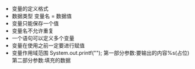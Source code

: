 - 变量的定义格式
- 数据类型 变量名 = 数据值
- 变量只能保存一个值
- 变量名不允许重复
- 一个语句可以定义多个变量
- 变量在使用之前一定要进行赋值
- 变量作用域范围
  System.out.printf("");
第一部分参数:要输出的内容%s(占位)
第二部分参数:填充的数据